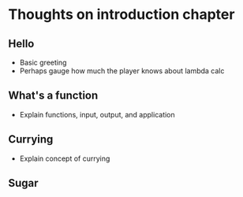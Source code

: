 # Thoughts on introduction chapter

## Hello

- Basic greeting
- Perhaps gauge how much the player knows about lambda calc

## What's a function

- Explain functions, input, output, and application

## Currying

- Explain concept of currying

## Sugar
